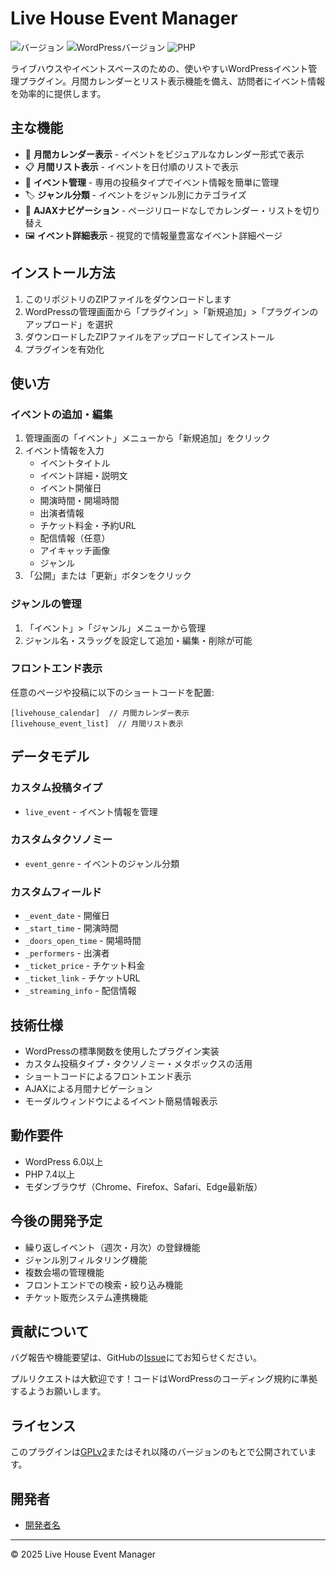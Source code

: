 # Live House Event Manager

![バージョン](https://img.shields.io/badge/version-1.0-blue)
![WordPressバージョン](https://img.shields.io/badge/WordPress-6.0%2B-green)
![PHP](https://img.shields.io/badge/PHP-7.4%2B-purple)

ライブハウスやイベントスペースのための、使いやすいWordPressイベント管理プラグイン。月間カレンダーとリスト表示機能を備え、訪問者にイベント情報を効率的に提供します。

## 主な機能

- 📅 **月間カレンダー表示** - イベントをビジュアルなカレンダー形式で表示
- 📋 **月間リスト表示** - イベントを日付順のリストで表示
- 🎸 **イベント管理** - 専用の投稿タイプでイベント情報を簡単に管理
- 🏷️ **ジャンル分類** - イベントをジャンル別にカテゴライズ
- 🔄 **AJAXナビゲーション** - ページリロードなしでカレンダー・リストを切り替え
- 🖼️ **イベント詳細表示** - 視覚的で情報量豊富なイベント詳細ページ

## インストール方法

1. このリポジトリのZIPファイルをダウンロードします
2. WordPressの管理画面から「プラグイン」>「新規追加」>「プラグインのアップロード」を選択
3. ダウンロードしたZIPファイルをアップロードしてインストール
4. プラグインを有効化

## 使い方

### イベントの追加・編集

1. 管理画面の「イベント」メニューから「新規追加」をクリック
2. イベント情報を入力
   - イベントタイトル
   - イベント詳細・説明文
   - イベント開催日
   - 開演時間・開場時間
   - 出演者情報
   - チケット料金・予約URL
   - 配信情報（任意）
   - アイキャッチ画像
   - ジャンル
3. 「公開」または「更新」ボタンをクリック

### ジャンルの管理

1. 「イベント」>「ジャンル」メニューから管理
2. ジャンル名・スラッグを設定して追加・編集・削除が可能

### フロントエンド表示

任意のページや投稿に以下のショートコードを配置:

```
[livehouse_calendar]  // 月間カレンダー表示
[livehouse_event_list]  // 月間リスト表示
```

## データモデル

### カスタム投稿タイプ
- `live_event` - イベント情報を管理

### カスタムタクソノミー
- `event_genre` - イベントのジャンル分類

### カスタムフィールド
- `_event_date` - 開催日
- `_start_time` - 開演時間
- `_doors_open_time` - 開場時間
- `_performers` - 出演者
- `_ticket_price` - チケット料金
- `_ticket_link` - チケットURL
- `_streaming_info` - 配信情報

## 技術仕様

- WordPressの標準関数を使用したプラグイン実装
- カスタム投稿タイプ・タクソノミー・メタボックスの活用
- ショートコードによるフロントエンド表示
- AJAXによる月間ナビゲーション
- モーダルウィンドウによるイベント簡易情報表示

## 動作要件

- WordPress 6.0以上
- PHP 7.4以上
- モダンブラウザ（Chrome、Firefox、Safari、Edge最新版）

## 今後の開発予定

- 繰り返しイベント（週次・月次）の登録機能
- ジャンル別フィルタリング機能
- 複数会場の管理機能
- フロントエンドでの検索・絞り込み機能
- チケット販売システム連携機能

## 貢献について

バグ報告や機能要望は、GitHubの[Issue](https://github.com/20m61/livehouse-event-manager/issues)にてお知らせください。

プルリクエストは大歓迎です！コードはWordPressのコーディング規約に準拠するようお願いします。

## ライセンス

このプラグインは[GPLv2](LICENSE)またはそれ以降のバージョンのもとで公開されています。

## 開発者

- [開発者名](https://github.com/20m61)

---

&copy; 2025 Live House Event Manager